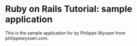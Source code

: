 # Ruby on Rails Tutorial: sample application

This is the sample application for by Philippe Wyssen from philippewyssen.com.
